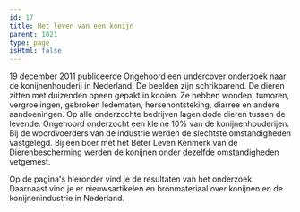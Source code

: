 ```yaml
---
id: 17
title: Het leven van een konijn
parent: 1021
type: page
isHtml: false
---
```

19 december 2011 publiceerde Ongehoord een undercover onderzoek naar de konijnenhouderij in Nederland. De beelden zijn schrikbarend. De dieren zitten met duizenden opeen gepakt in kooien. Ze hebben wonden, tumoren, vergroeiingen, gebroken ledematen, hersenontsteking, diarree en andere aandoeningen. Op alle onderzochte bedrijven lagen dode dieren tussen de levende. Ongehoord onderzocht een kleine 10% van de konijnenhouderijen. Bij de woordvoerders van de industrie werden de slechtste omstandigheden vastgelegd. Bij een boer met het Beter Leven Kenmerk van de Dierenbescherming werden de konijnen onder dezelfde omstandigheden vetgemest.

Op de pagina's hieronder vind je de resultaten van het onderzoek. Daarnaast vind je er nieuwsartikelen en bronmateriaal over konijnen en de konijnenindustrie in Nederland.
